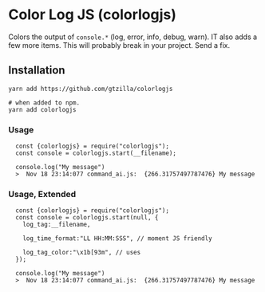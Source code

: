 



# Color Log JS (colorlogjs)

Colors the output of `console.*` (log, error, info, debug, warn). IT also adds a few more items. This will probably break in your project. Send a fix. 


## Installation

	yarn add https://github.com/gtzilla/colorlogjs

	# when added to npm.
	yarn add colorlogjs

### Usage

      const {colorlogjs} = require("colorlogjs");
      const console = colorlogjs.start(__filename);

      console.log("My message")
      >  Nov 18 23:14:077 command_ai.js:  {266.31757497787476} My message



### Usage, Extended

      const {colorlogjs} = require("colorlogjs");
      const console = colorlogjs.start(null, {
      	log_tag:__filename,

      	log_time_format:"LL HH:MM:SSS", // moment JS friendly

      	log_tag_color:"\x1b[93m", // uses 
      });

      console.log("My message")
      >  Nov 18 23:14:077 command_ai.js:  {266.31757497787476} My message
